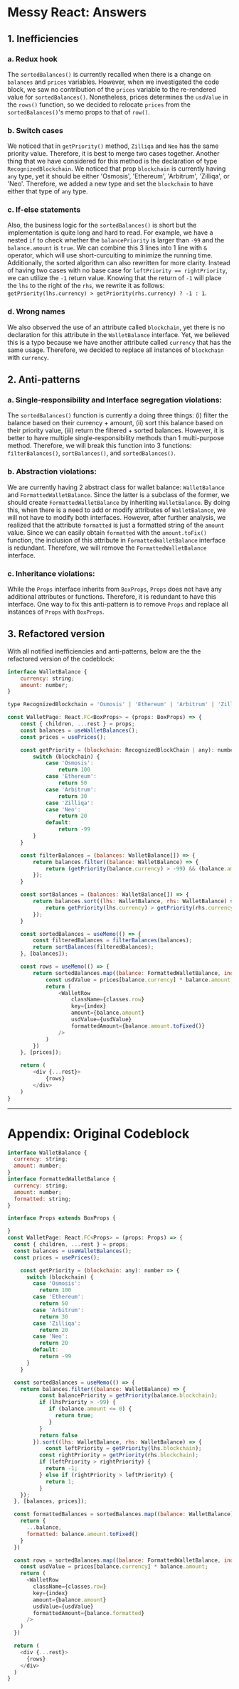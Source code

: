 # Messy React: Answers

## 1. Inefficiencies

### a. Redux hook

The `sortedBalances()` is currently recalled when there is a change on `balances` and `prices` variables. However, when we investigated the code block, we saw no contribution of the `prices` variable to the re-rendered value for `sortedBalances()`. Nonetheless, prices determines the `usdValue` in the `rows()` function, so we decided to relocate  `prices` from the `sortedBalances()`'s memo props to that of `row()`.

### b. Switch cases

We noticed that in `getPriority()` method, `Zilliqa` and `Neo` has the same priority value. Therefore, it is best to merge two cases together. Another thing that we have considered for this method is the declaration of type `RecognizedBlockchain`. We noticed that prop `blockchain` is currently having `any` type, yet it should be either 'Osmosis', 'Ethereum', 'Arbitrum', 'Zilliqa', or 'Neo'. Therefore, we added a new type and set the `blockchain` to have either that type of `any` type.

### c. If-else statements

Also, the business logic for the `sortedBalances()` is short but the implementation is quite long and hard to read. For example, we have a nested `if` to check whether the `balancePriority` is larger than `-99` and the `balance.amount` is `true`. We can combine this 3 lines into 1 line with `&` operator, which will use short-curcuiting to minimize the running time. Additionally, the sorted algorithm can also rewritten for more clarity. Instead of having two cases with no base case for `leftPriority == rightPriority`, we can utilize the `-1` return value. Knowing that the return of `-1` will place the `lhs` to the right of the `rhs`, we rewrite it as follows: `getPriority(lhs.currency) > getPriority(rhs.currency) ? -1 : 1`.

### d. Wrong names

We also observed the use of an attribute called `blockchain`, yet there is no declaration for this attribute in the `WalletBalance` interface. Yet, we believed this is a typo because we have another attribute called `currency` that has the same usage. Therefore, we decided to replace all instances of `blockchain` with `currency`.

## 2. Anti-patterns

### a. Single-responsibility and Interface segregation violations:

The `sortedBalances()` function is currently a doing three things: (i) filter the balance based on their currency + amount, (ii) sort this balance based on their priority value, (iii) return the filtered + sorted balances. However, it is better to have multiple single-responsibility methods than 1 multi-purpose method. Therefore, we will break this function into 3 functions: `filterBalances()`, `sortBalances()`, and `sortedBalances()`.

### b. Abstraction violations:

We are currently having 2 abstract class for wallet balance: `WalletBalance` and `FormattedWalletBalance`. Since the latter is a subclass of the former, we should create `FormattedWalletBalance` by inheriting `WalletBalance`. By doing this, when there is a need to add or modify attributes of `WalletBalance`, we will not have to modify both interfaces. However, after further analysis, we realized that the attribute `formatted` is just a formatted string of the `amount` value. Since we can easily obtain `formatted` with the `amount.toFix()` function, the inclusion of this attribute in `FormattedWalletBalance` interface is redundant. Therefore, we will remove the `FormattedWalletBalance` interface.

### c. Inheritance violations:

While the `Props` interface inherits from `BoxProps`, `Props` does not have any additional attributes or functions. Therefore, it is redundant to have this interface. One way to fix this anti-pattern is to remove `Props` and replace all instances of `Props` with `BoxProps`.

## 3. Refactored version

With all notified inefficiencies and anti-patterns, below are the the refactored version of the codeblock:

```javascript
interface WalletBalance {
    currency: string;
    amount: number;
}

type RecognizedBlockchain = 'Osmosis' | 'Ethereum' | 'Arbitrum' | 'Zilliqa' | 'Neo';

const WalletPage: React.FC<BoxProps> = (props: BoxProps) => {
    const { children, ...rest } = props;
    const balances = useWalletBalances();
    const prices = usePrices();

    const getPriority = (blockchain: RecognizedBlockChain | any): number => {
        switch (blockchain) {
            case 'Osmosis':
                return 100
            case 'Ethereum':
                return 50
            case 'Arbitrum':
                return 30
            case 'Zilliqa':
            case 'Neo':
                return 20
            default:
                return -99
        }
    }

    const filterBalances = (balances: WalletBalance[]) => {
        return balances.filter((balance: WalletBalance) => {
            return (getPriority(balance.currency) > -99) && (balance.amount <= 0);
        });
    }

    const sortBalances = (balances: WalletBalance[]) => {
        return balances.sort((lhs: WalletBalance, rhs: WalletBalance) => {
            return getPriority(lhs.currency) > getPriority(rhs.currency) ? -1 : 1;
        });
    }

    const sortedBalances = useMemo(() => {
        const filteredBalances = filterBalances(balances);
        return sortBalances(filteredBalances);
    }, [balances]);

    const rows = useMemo(() => {
        return sortedBalances.map((balance: FormattedWalletBalance, index: number) => {
            const usdValue = prices[balance.currency] * balance.amount;
            return (
                <WalletRow 
                    className={classes.row}
                    key={index}
                    amount={balance.amount}
                    usdValue={usdValue}
                    formattedAmount={balance.amount.toFixed()}
                />
            )
        })
    }, [prices]);

    return (
        <div {...rest}>
            {rows}
        </div>
    )
}
```

----

# Appendix: Original Codeblock

```javascript
interface WalletBalance {
  currency: string;
  amount: number;
}
interface FormattedWalletBalance {
  currency: string;
  amount: number;
  formatted: string;
}

interface Props extends BoxProps {

}
const WalletPage: React.FC<Props> = (props: Props) => {
  const { children, ...rest } = props;
  const balances = useWalletBalances();
  const prices = usePrices();

	const getPriority = (blockchain: any): number => {
	  switch (blockchain) {
	    case 'Osmosis':
	      return 100
	    case 'Ethereum':
	      return 50
	    case 'Arbitrum':
	      return 30
	    case 'Zilliqa':
	      return 20
	    case 'Neo':
	      return 20
	    default:
	      return -99
	  }
	}

  const sortedBalances = useMemo(() => {
    return balances.filter((balance: WalletBalance) => {
		  const balancePriority = getPriority(balance.blockchain);
		  if (lhsPriority > -99) {
		     if (balance.amount <= 0) {
		       return true;
		     }
		  }
		  return false
		}).sort((lhs: WalletBalance, rhs: WalletBalance) => {
			const leftPriority = getPriority(lhs.blockchain);
		  const rightPriority = getPriority(rhs.blockchain);
		  if (leftPriority > rightPriority) {
		    return -1;
		  } else if (rightPriority > leftPriority) {
		    return 1;
		  }
    });
  }, [balances, prices]);

  const formattedBalances = sortedBalances.map((balance: WalletBalance) => {
    return {
      ...balance,
      formatted: balance.amount.toFixed()
    }
  })

  const rows = sortedBalances.map((balance: FormattedWalletBalance, index: number) => {
    const usdValue = prices[balance.currency] * balance.amount;
    return (
      <WalletRow 
        className={classes.row}
        key={index}
        amount={balance.amount}
        usdValue={usdValue}
        formattedAmount={balance.formatted}
      />
    )
  })

  return (
    <div {...rest}>
      {rows}
    </div>
  )
}
```